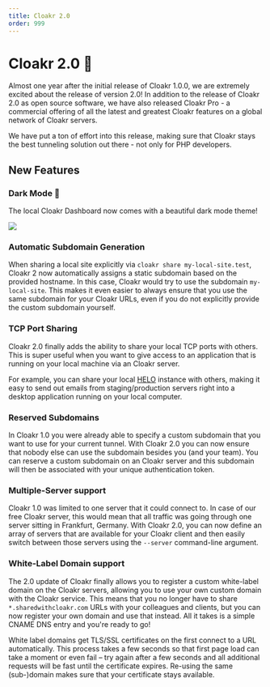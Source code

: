 ```yaml
---
title: Cloakr 2.0
order: 999
---
```


# Cloakr 2.0 🥳

Almost one year after the initial release of Cloakr 1.0.0, we are extremely excited about the release of version 2.0! 
In addition to the release of Cloakr 2.0 as open source software, we have also released Cloakr Pro - a commercial offering of all the latest and greatest Cloakr features on a global network of Cloakr servers.

We have put a ton of effort into this release, making sure that Cloakr stays the best tunneling solution out there - not only for PHP developers.

## New Features

### Dark Mode 🌚

The local Cloakr Dashboard now comes with a beautiful dark mode theme!

![](/img/cloakr_dashboard_details.png)

### Automatic Subdomain Generation

When sharing a local site explicitly via `cloakr share my-local-site.test`, Cloakr 2 now automatically assigns a static subdomain based on the provided hostname. In this case, Cloakr would try to use the subdomain `my-local-site`. This makes it even easier to always ensure that you use the same subdomain for your Cloakr URLs, even if you do not explicitly provide the custom subdomain yourself.

### TCP Port Sharing

Cloakr 2.0 finally adds the ability to share your local TCP ports with others. This is super useful when you want to give access to an application that is running on your local machine via an Cloakr server.

For example, you can share your local [HELO](https://usehelo.com) instance with others, making it easy to send out emails from staging/production servers right into a desktop application running on your local computer.

### Reserved Subdomains

In Cloakr 1.0 you were already able to specify a custom subdomain that you want to use for your current tunnel. With Cloakr 2.0 you can now ensure that nobody else can use the subdomain besides you (and your team). You can reserve a custom subdomain on an Cloakr server and this subdomain will then be associated with your unique authentication token. 

### Multiple-Server support

Cloakr 1.0 was limited to one server that it could connect to. In case of our free Cloakr server, this would mean that all traffic was going through one server sitting in Frankfurt, Germany. With Cloakr 2.0, you can now define an array of servers that are available for your Cloakr client and then easily switch between those servers using the `--server` command-line argument.

### White-Label Domain support

The 2.0 update of Cloakr finally allows you to register a custom white-label domain on the Cloakr servers, allowing you to use your own custom domain with the Cloakr service. This means that you no longer have to share `*.sharedwithcloakr.com` URLs with your colleagues and clients, but you can now register your own domain and use that instead. All it takes is a simple CNAME DNS entry and you're ready to go!

White label domains get TLS/SSL certificates on the first connect to a URL automatically. This process takes a few seconds so that first page load can take a moment or even fail – try again after a few seconds and all additional requests will be fast until the certificate expires. Re-using the same (sub-)domain makes sure that your certificate stays available. 
